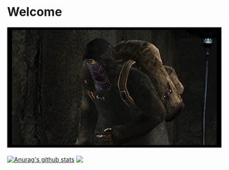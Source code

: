 <h1>Welcome</h1>
<body>
  
![Welcome](https://github.com/KeyCode17/KeyCode17/blob/main/Welcome.gif)

<a href="https://github.com/KeyCode17"><img align="center" src="https://github-readme-stats-beta-rust-25.vercel.app/api?username=keycode17&show_icons=true&&hide=contribs&theme=transparent&hide_border=false" alt="Anurag's github stats" /></a> <a href="https://github.com/KeyCode17"><img align="center" src="https://github-readme-stats-beta-rust-25.vercel.app/api/top-langs/?username=keycode17&layout=compact&hide_border=false&theme=transparent" /></a>
</body>

<!--
**KeyCode17/KeyCode17** is a ✨ _special_ ✨ repository because its `README.md` (this file) appears on your GitHub profile.

Here are some ideas to get you started:

- 🔭 I’m currently working on ...
- 🌱 I’m currently learning ...
- 👯 I’m looking to collaborate on ...
- 🤔 I’m looking for help with ...
- 💬 Ask me about ...
- 📫 How to reach me: ...
- 😄 Pronouns: ...
- ⚡ Fun fact: ...
-->
